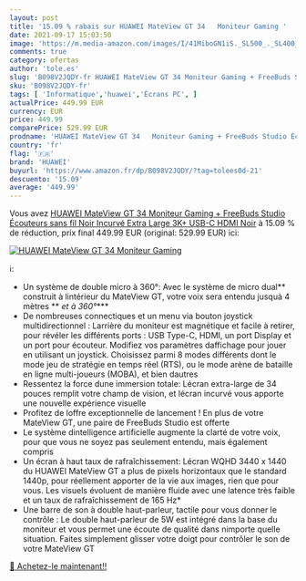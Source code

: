 ```yaml
---
layout: post
title: '15.09 % rabais sur HUAWEI MateView GT 34   Moniteur Gaming '
date: 2021-09-17 15:03:50
image: 'https://m.media-amazon.com/images/I/41MiboGN1iS._SL500_._SL400_.jpg'
comments: true
category: ofertas
author: 'tole.es'
slug: 'B098V2JQDY-fr HUAWEI MateView GT 34 Moniteur Gaming + FreeBuds Studio...'
sku: 'B098V2JQDY-fr'
tags: [ 'Informatique','huawei','Écrans PC', ]
actualPrice: 449.99 EUR
currency: EUR
price: 449.99
comparePrice: 529.99 EUR
prodname: 'HUAWEI MateView GT 34   Moniteur Gaming + FreeBuds Studio Écouteurs sans fil Noir  Incurvé Extra Large 3K+  USB-C  HDMI  Noir'
country: 'fr'
flag: '🇫🇷'
brand: 'HUAWEI'
buyurl: 'https://www.amazon.fr/dp/B098V2JQDY/?tag=tolees0d-21'
descuento: '15.09'
average: '449.99'
---
```


Vous avez [HUAWEI MateView GT 34   Moniteur Gaming + FreeBuds Studio Écouteurs sans fil Noir  Incurvé Extra Large 3K+  USB-C  HDMI  Noir](https://www.amazon.fr/dp/B098V2JQDY/?tag=tolees0d-21)  à  15.09 % de réduction, prix final  449.99 EUR (original: 529.99 EUR) ici:

[![HUAWEI MateView GT 34   Moniteur Gaming ](https://m.media-amazon.com/images/I/41MiboGN1iS._SL500_._SL400_.jpg)](https://www.amazon.fr/dp/B098V2JQDY/?tag=tolees0d-21)

ℹ️:

- Un système de double micro à 360°: Avec le système de micro dual** construit à lintérieur du MateView GT, votre voix sera entendu jusquà 4 mètres ** *et à 360°****
- De nombreuses connectiques et un menu via bouton joystick multidirectionnel : Larrière du moniteur est magnétique et facile à retirer, pour révéler les différents ports : USB Type-C, HDMI, un port Display et un port pour écouteur. Modifiez vos paramètres daffichage pour jouer en utilisant un joystick. Choisissez parmi 8 modes différents dont le mode jeu de stratégie en temps réel (RTS), ou le mode arène de bataille en ligne multi-joueurs (MOBA), et bien dautres
- Ressentez la force dune immersion totale: Lécran extra-large de 34 pouces remplit votre champ de vision, et lécran incurvé vous apporte une nouvelle expérience visuelle
- Profitez de loffre exceptionnelle de lancement ! En plus de votre MateView GT, une paire de FreeBuds Studio est offerte
- Le système dintelligence artificielle augmente la clarté de votre voix, pour que vous ne soyez pas seulement entendu, mais également compris
- Un écran à haut taux de rafraîchissement: Lécran WQHD 3440 x 1440 du HUAWEI MateView GT a plus de pixels horizontaux que le standard 1440p, pour réellement apporter de la vie aux images, rien que pour vous. Les visuels évoluent de manière fluide avec une latence très faible et un taux de rafraîchissement de 165 Hz*
- Une barre de son à double haut-parleur, tactile pour vous donner le contrôle : Le double haut-parleur de 5W est intégré dans la base du moniteur et vous permet une écoute de qualité dans nimporte quelle situation. Faites simplement glisser votre doigt pour contrôler le son de votre MateView GT

[🛒 Achetez-le maintenant!!](https://www.amazon.fr/dp/B098V2JQDY/?tag=tolees0d-21)
